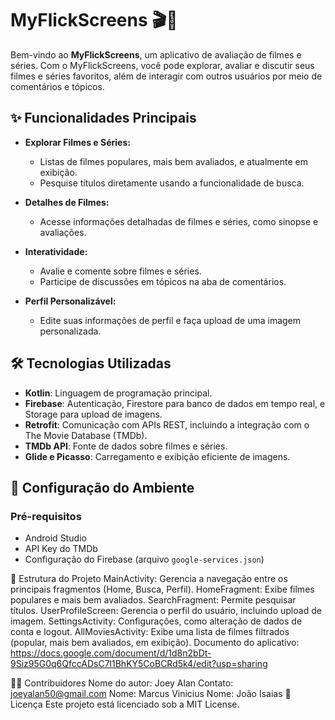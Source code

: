 # MyFlickScreens 🎬📱

Bem-vindo ao **MyFlickScreens**, um aplicativo de avaliação de filmes e séries. Com o MyFlickScreens, você pode explorar, avaliar e discutir seus filmes e séries favoritos, além de interagir com outros usuários por meio de comentários e tópicos.

## ✨ Funcionalidades Principais

- **Explorar Filmes e Séries:**
  - Listas de filmes populares, mais bem avaliados, e atualmente em exibição.
  - Pesquise títulos diretamente usando a funcionalidade de busca.

- **Detalhes de Filmes:**
  - Acesse informações detalhadas de filmes e séries, como sinopse e avaliações.

- **Interatividade:**
  - Avalie e comente sobre filmes e séries.
  - Participe de discussões em tópicos na aba de comentários.

- **Perfil Personalizável:**
  - Edite suas informações de perfil e faça upload de uma imagem personalizada.

## 🛠️ Tecnologias Utilizadas

- **Kotlin**: Linguagem de programação principal.
- **Firebase**: Autenticação, Firestore para banco de dados em tempo real, e Storage para upload de imagens.
- **Retrofit**: Comunicação com APIs REST, incluindo a integração com o The Movie Database (TMDb).
- **TMDb API**: Fonte de dados sobre filmes e séries.
- **Glide e Picasso**: Carregamento e exibição eficiente de imagens.

## 🔧 Configuração do Ambiente

### Pré-requisitos

- Android Studio 
- API Key do TMDb
- Configuração do Firebase (arquivo `google-services.json`)

📂 Estrutura do Projeto
MainActivity: Gerencia a navegação entre os principais fragmentos (Home, Busca, Perfil).
HomeFragment: Exibe filmes populares e mais bem avaliados.
SearchFragment: Permite pesquisar títulos.
UserProfileScreen: Gerencia o perfil do usuário, incluindo upload de imagem.
SettingsActivity: Configurações, como alteração de dados de conta e logout.
AllMoviesActivity: Exibe uma lista de filmes filtrados (popular, mais bem avaliados, em exibição).
Documento do aplicativo: https://docs.google.com/document/d/1d8n2bDt-9Siz95G0q6QfccADsC7l1BhKY5CoBCRd5k4/edit?usp=sharing

🧑‍💻 Contribuidores
Nome do autor: Joey Alan
Contato: joeyalan50@gmail.com
Nome: Marcus Vinicius
Nome: João Isaias
📜 Licença
Este projeto está licenciado sob a MIT License.


